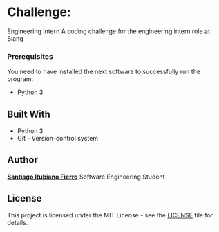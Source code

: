 # Challenge:
Engineering Intern
A coding challenge for the engineering intern role at Slang

### Prerequisites
You need to have installed the next software to successfully run the program:

* Python 3

## Built With
* Python 3
* Git - Version-control system

## Author

[**Santiago Rubiano Fierro**](https://github.com/srubianof) Software Engineering Student

## License

 This project is licensed under the MIT License - see the [LICENSE](https://github.com/srubianof/SlangChallenge/blob/master/LICENSE) file for details.
